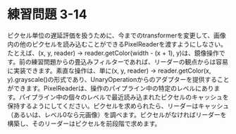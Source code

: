 # 練習問題 3-14

ピクセル単位の遅延評価を扱うために、今までのtransformerを変更して、画像内の他のピクセルを読み込むことができるPixelReaderを渡すようにしなさい。たとえば、(x, y, reader) -> reader.getColor(width - (x + 1), y)は、鏡像操作です。前の練習問題からの畳込みフィルターであれば、リーダーの観点からは容易に実装できます。素直な操作は、単に(x, y, reader) -> reader.getColor(x, y).grayscale()の形式であり、UnaryOperation<Color>からのアダプターを提供することができます。PixelReaderは、操作のパイプライン中の特定のレベルにあります。パイプライン中の個々のレベルで最近読み込まれたピクセルのキャッシュを保持するようにしてください。ピクセルを求められたら、リーダーはキャッシュ（あるいは、レベル0なら元画像）を調べます。ピクセルがなければリーダーを構築し、そのリーダーはピクセルを前段階で求めます。
